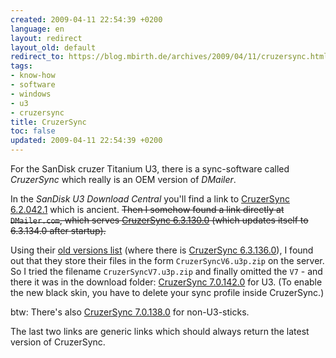 ```yaml
---
created: 2009-04-11 22:54:39 +0200
language: en
layout: redirect
layout_old: default
redirect_to: https://blog.mbirth.de/archives/2009/04/11/cruzersync.html
tags:
- know-how
- software
- windows
- u3
- cruzersync
title: CruzerSync
toc: false
updated: 2009-04-11 22:54:39 +0200
---
```


For the SanDisk cruzer Titanium U3, there is a sync-software called *CruzerSync* which really is an OEM version of *DMailer*.

In the *SanDisk U3 Download Central* you'll find a link to [CruzerSync 6.2.042.1](http://u3.sandisk.com/download/apps/CruzerSync.u3p)
which is ancient. <del>Then I somehow found a link directly at `DMailer.com`, which serves [CruzerSync 6.3.130.0](http://www.dmailer.com/CruzerSync.u3p)
(which updates itself to 6.3.134.0 after startup).</del>

Using their [old versions list](http://www.dmailer.com/web/index.php/support/anciennesVersions)
(where there is [CruzerSync 6.3.136.0](http://www.dmailer.org/download/old_release/u3/CruzerSyncV6.u3p.zip)), I found
out that they store their files in the form `CruzerSyncV6.u3p.zip` on the server. So I tried the filename
`CruzerSyncV7.u3p.zip` and finally omitted the `V7` - and there it was in the download folder:
[CruzerSync 7.0.142.0](http://www.dmailer.org/download/CruzerSync.u3p.zip) for U3. (To enable the new black skin, you
have to delete your sync profile inside CruzerSync.)

btw: There's also [CruzerSync 7.0.138.0](http://www.dmailer.org/download/CruzerSync.zip) for non-U3-sticks.

<p><div class="noteclassic">
The last two links are generic links which should always return the latest version of CruzerSync.
</div></p>
